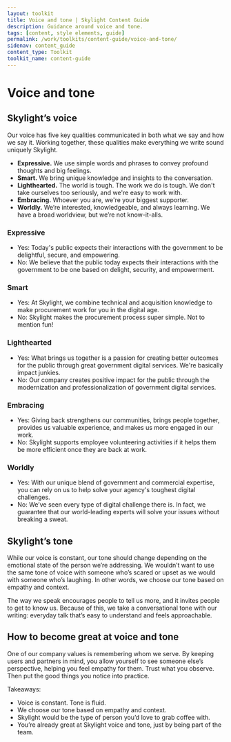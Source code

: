 ```yaml
---
layout: toolkit
title: Voice and tone | Skylight Content Guide
description: Guidance around voice and tone.
tags: [content, style elements, guide]
permalink: /work/toolkits/content-guide/voice-and-tone/
sidenav: content_guide
content_type: Toolkit
toolkit_name: content-guide
---
```


# Voice and tone

## Skylight’s voice

Our voice has five key qualities communicated in both what we say and how we say it. Working together, these qualities make everything we write sound uniquely Skylight.

* **Expressive.** We use simple words and phrases to convey profound thoughts and big feelings.
* **Smart.** We bring unique knowledge and insights to the conversation.
* **Lighthearted.** The world is tough. The work we do is tough. We don't take ourselves too seriously, and we're easy to work with.
* **Embracing.** Whoever you are, we're your biggest supporter.
* **Worldly.** We’re interested, knowledgeable, and always learning. We have a broad worldview, but we’re not know-it-alls.


### Expressive

* Yes: Today's public expects their interactions with the government to be delightful, secure, and empowering.
* No: We believe that the public today expects their interactions with the government to be one based on delight, security, and empowerment.


### Smart

* Yes: At Skylight, we combine technical and acquisition knowledge to make procurement work for you in the digital age.
* No: Skylight makes the procurement process super simple. Not to mention fun!


### Lighthearted

* Yes: What brings us together is a passion for creating better outcomes for the public through great government digital services. We're basically impact junkies.
* No: Our company creates positive impact for the public through the modernization and professionalization of government digital services.


### Embracing

* Yes: Giving back strengthens our communities, brings people together, provides us valuable experience, and makes us more engaged in our work.
* No: Skylight supports employee volunteering activities if it helps them be more efficient once they are back at work.


### Worldly

* Yes: With our unique blend of government and commercial expertise, you can rely on us to help solve your agency's toughest digital challenges.
* No: We’ve seen every type of digital challenge there is. In fact, we guarantee that our world-leading experts will solve your issues without breaking a sweat.


## Skylight’s tone

While our voice is constant, our tone should change depending on the emotional state of the person we’re addressing. We wouldn’t want to use the same tone of voice with someone who’s scared or upset as we would with someone who’s laughing. In other words, we choose our tone based on empathy and context.

The way we speak encourages people to tell us more, and it invites people to get to know us. Because of this, we take a conversational tone with our writing: everyday talk that’s easy to understand and feels approachable.


## How to become great at voice and tone

One of our company values is remembering whom we serve. By keeping users and partners in mind, you allow yourself to see someone else’s perspective, helping you feel empathy for them. Trust what you observe. Then put the good things you notice into practice.

Takeaways:
* Voice is constant. Tone is fluid.
* We choose our tone based on empathy and context.
* Skylight would be the type of person you’d love to grab coffee with.
* You’re already great at Skylight voice and tone, just by being part of the team.
